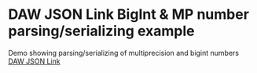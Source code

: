 # DAW JSON Link BigInt & MP number parsing/serializing example
Demo showing parsing/serializing of multiprecision and bigint numbers [DAW JSON Link](https://github.com/beached/daw_json_link)
